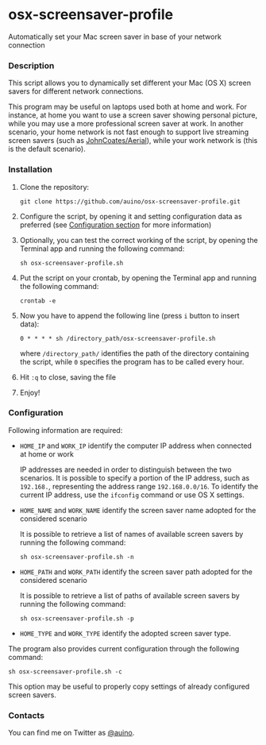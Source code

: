 # osx-screensaver-profile
Automatically set your Mac screen saver in base of your network connection

### Description ###

This script allows you to dynamically set different your Mac (OS X) screen savers for different network connections.

This program may be useful on laptops used both at home and work.
For instance, at home you want to use a screen saver showing personal picture, while you may use a more professional screen saver at work.
In another scenario, your home network is not fast enough to support live streaming screen savers (such as [JohnCoates/Aerial](https://github.com/JohnCoates/Aerial/)), while your work network is (this is the default scenario).

### Installation ###

 1. Clone the repository:

    ```
    git clone https://github.com/auino/osx-screensaver-profile.git
    ```

 2. Configure the script, by opening it and setting configuration data as preferred (see [Configuration section](https://github.com/auino/osx-screensaver-profile#configuration) for more information)
 3. Optionally, you can test the correct working of the script, by opening the Terminal app and running the following command:

    ```
    sh osx-screensaver-profile.sh
    ```

 4. Put the script on your crontab, by opening the Terminal app and running the following command:

    ```
    crontab -e
    ```

 5. Now you have to append the following line (press `i` button to insert data):

    ```
    0 * * * * sh /directory_path/osx-screensaver-profile.sh
    ```

    where `/directory_path/` identifies the path of the directory containing the script, while `0` specifies the program has to be called every hour.
 6. Hit `:q` to close, saving the file
 7. Enjoy!

### Configuration ###

Following information are required:
 * `HOME_IP` and `WORK_IP` identify the computer IP address when connected at home or work

   IP addresses are needed in order to distinguish between the two scenarios.
   It is possible to specify a portion of the IP address, such as `192.168.`, representing the address range `192.168.0.0/16`.
   To identify the current IP address, use the `ifconfig` command or use OS X settings.

 * `HOME_NAME` and `WORK_NAME` identify the screen saver name adopted for the considered scenario

   It is possible to retrieve a list of names of available screen savers by running the following command:

   ```
   sh osx-screensaver-profile.sh -n
   ```

 * `HOME_PATH` and `WORK_PATH` identify the screen saver path adopted for the considered scenario

   It is possible to retrieve a list of paths of available screen savers by running the following command:

   ```
   sh osx-screensaver-profile.sh -p
   ```

 * `HOME_TYPE` and `WORK_TYPE` identify the adopted screen saver type.

The program also provides current configuration through the following command:

```
sh osx-screensaver-profile.sh -c
```

This option may be useful to properly copy settings of already configured screen savers.

### Contacts ###

You can find me on Twitter as [@auino](https://twitter.com/auino).
